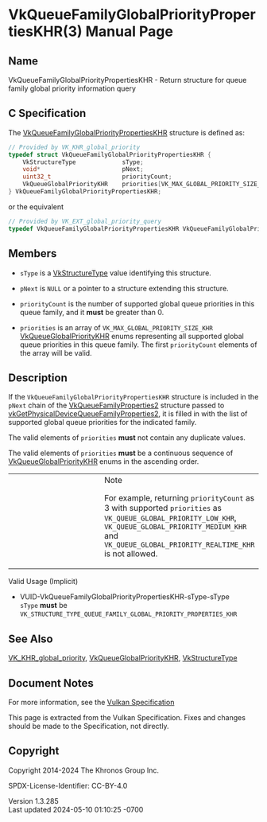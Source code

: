 # VkQueueFamilyGlobalPriorityPropertiesKHR(3) Manual Page

## Name

VkQueueFamilyGlobalPriorityPropertiesKHR - Return structure for queue
family global priority information query



## <a href="#_c_specification" class="anchor"></a>C Specification

The
[VkQueueFamilyGlobalPriorityPropertiesKHR](https://registry.khronos.org/vulkan/specs/1.3-extensions/man/html/VkQueueFamilyGlobalPriorityPropertiesKHR.html)
structure is defined as:

``` c
// Provided by VK_KHR_global_priority
typedef struct VkQueueFamilyGlobalPriorityPropertiesKHR {
    VkStructureType             sType;
    void*                       pNext;
    uint32_t                    priorityCount;
    VkQueueGlobalPriorityKHR    priorities[VK_MAX_GLOBAL_PRIORITY_SIZE_KHR];
} VkQueueFamilyGlobalPriorityPropertiesKHR;
```

or the equivalent

``` c
// Provided by VK_EXT_global_priority_query
typedef VkQueueFamilyGlobalPriorityPropertiesKHR VkQueueFamilyGlobalPriorityPropertiesEXT;
```

## <a href="#_members" class="anchor"></a>Members

- `sType` is a [VkStructureType](https://registry.khronos.org/vulkan/specs/1.3-extensions/man/html/VkStructureType.html) value identifying
  this structure.

- `pNext` is `NULL` or a pointer to a structure extending this
  structure.

- `priorityCount` is the number of supported global queue priorities in
  this queue family, and it **must** be greater than 0.

- `priorities` is an array of `VK_MAX_GLOBAL_PRIORITY_SIZE_KHR`
  [VkQueueGlobalPriorityKHR](https://registry.khronos.org/vulkan/specs/1.3-extensions/man/html/VkQueueGlobalPriorityKHR.html) enums
  representing all supported global queue priorities in this queue
  family. The first `priorityCount` elements of the array will be valid.

## <a href="#_description" class="anchor"></a>Description

If the `VkQueueFamilyGlobalPriorityPropertiesKHR` structure is included
in the `pNext` chain of the
[VkQueueFamilyProperties2](https://registry.khronos.org/vulkan/specs/1.3-extensions/man/html/VkQueueFamilyProperties2.html) structure
passed to
[vkGetPhysicalDeviceQueueFamilyProperties2](https://registry.khronos.org/vulkan/specs/1.3-extensions/man/html/vkGetPhysicalDeviceQueueFamilyProperties2.html),
it is filled in with the list of supported global queue priorities for
the indicated family.

The valid elements of `priorities` **must** not contain any duplicate
values.

The valid elements of `priorities` **must** be a continuous sequence of
[VkQueueGlobalPriorityKHR](https://registry.khronos.org/vulkan/specs/1.3-extensions/man/html/VkQueueGlobalPriorityKHR.html) enums in the
ascending order.

<table>
<colgroup>
<col style="width: 50%" />
<col style="width: 50%" />
</colgroup>
<tbody>
<tr class="odd">
<td class="icon"><em></em></td>
<td class="content">Note
<p>For example, returning <code>priorityCount</code> as 3 with supported
<code>priorities</code> as
<code>VK_QUEUE_GLOBAL_PRIORITY_LOW_KHR</code>,
<code>VK_QUEUE_GLOBAL_PRIORITY_MEDIUM_KHR</code> and
<code>VK_QUEUE_GLOBAL_PRIORITY_REALTIME_KHR</code> is not
allowed.</p></td>
</tr>
</tbody>
</table>

Valid Usage (Implicit)

- <a href="#VUID-VkQueueFamilyGlobalPriorityPropertiesKHR-sType-sType"
  id="VUID-VkQueueFamilyGlobalPriorityPropertiesKHR-sType-sType"></a>
  VUID-VkQueueFamilyGlobalPriorityPropertiesKHR-sType-sType  
  `sType` **must** be
  `VK_STRUCTURE_TYPE_QUEUE_FAMILY_GLOBAL_PRIORITY_PROPERTIES_KHR`

## <a href="#_see_also" class="anchor"></a>See Also

[VK_KHR_global_priority](https://registry.khronos.org/vulkan/specs/1.3-extensions/man/html/VK_KHR_global_priority.html),
[VkQueueGlobalPriorityKHR](https://registry.khronos.org/vulkan/specs/1.3-extensions/man/html/VkQueueGlobalPriorityKHR.html),
[VkStructureType](https://registry.khronos.org/vulkan/specs/1.3-extensions/man/html/VkStructureType.html)

## <a href="#_document_notes" class="anchor"></a>Document Notes

For more information, see the <a
href="https://registry.khronos.org/vulkan/specs/1.3-extensions/html/vkspec.html#VkQueueFamilyGlobalPriorityPropertiesKHR"
target="_blank" rel="noopener">Vulkan Specification</a>

This page is extracted from the Vulkan Specification. Fixes and changes
should be made to the Specification, not directly.

## <a href="#_copyright" class="anchor"></a>Copyright

Copyright 2014-2024 The Khronos Group Inc.

SPDX-License-Identifier: CC-BY-4.0

Version 1.3.285  
Last updated 2024-05-10 01:10:25 -0700
